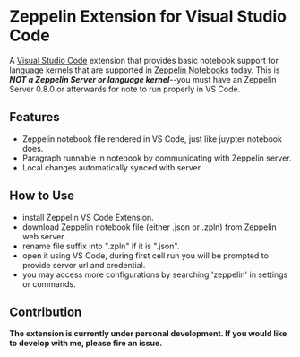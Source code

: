 # Zeppelin Extension for Visual Studio Code

A [Visual Studio Code](https://code.visualstudio.com/) extension that provides basic notebook support for language kernels that are supported in [Zeppelin Notebooks](https://zeppelin.apache.org/) today. This is _**NOT a Zeppelin Server or language kernel**_--you must have an Zeppelin Server 0.8.0 or afterwards for note to run properly in VS Code.

## Features
* Zeppelin notebook file rendered in VS Code, just like juypter notebook does.
* Paragraph runnable in notebook by communicating with Zeppelin server.
* Local changes automatically synced with server.

## How to Use
* install Zeppelin VS Code Extension.
* download Zeppelin notebook file (either .json or .zpln) from Zeppelin web server.
* rename file suffix into ".zpln" if it is ".json".
* open it using VS Code, during first cell run you will be prompted to provide server url and credential.
* you may access more configurations by searching 'zeppelin' in settings or commands.

## Contribution
__The extension is currently under personal development. If you would like to develop with me, please fire an issue.__